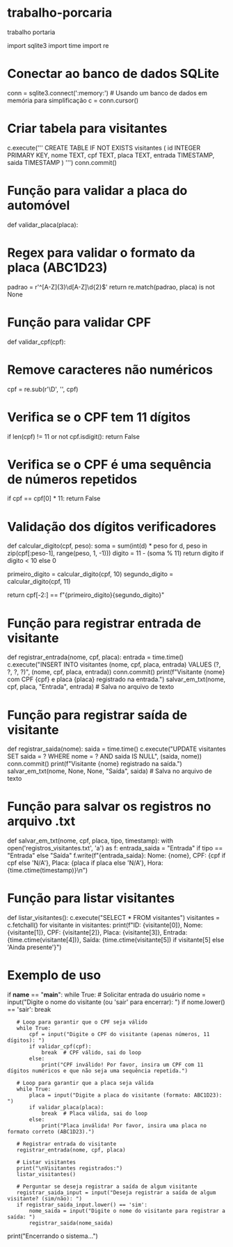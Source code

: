# trabalho-porcaria
trabalho portaria

import sqlite3
import time
import re

# Conectar ao banco de dados SQLite
conn = sqlite3.connect(':memory:')  # Usando um banco de dados em memória para simplificação
c = conn.cursor()

# Criar tabela para visitantes
c.execute('''
CREATE TABLE IF NOT EXISTS visitantes (
   id INTEGER PRIMARY KEY,
   nome TEXT,
   cpf TEXT,
   placa TEXT,
   entrada TIMESTAMP,
   saida TIMESTAMP
)
''')
conn.commit()

# Função para validar a placa do automóvel
def validar_placa(placa):
   # Regex para validar o formato da placa (ABC1D23)
   padrao = r'^[A-Z]{3}\d[A-Z]\d{2}$'
   return re.match(padrao, placa) is not None

# Função para validar CPF
def validar_cpf(cpf):
   # Remove caracteres não numéricos
   cpf = re.sub(r'\D', '', cpf)
  
   # Verifica se o CPF tem 11 dígitos
   if len(cpf) != 11 or not cpf.isdigit():
       return False

   # Verifica se o CPF é uma sequência de números repetidos
   if cpf == cpf[0] * 11:
       return False

   # Validação dos dígitos verificadores
   def calcular_digito(cpf, peso):
       soma = sum(int(d) * peso for d, peso in zip(cpf[:peso-1], range(peso, 1, -1)))
       digito = 11 - (soma % 11)
       return digito if digito < 10 else 0

   primeiro_digito = calcular_digito(cpf, 10)
   segundo_digito = calcular_digito(cpf, 11)

   return cpf[-2:] == f"{primeiro_digito}{segundo_digito}"

# Função para registrar entrada de visitante
def registrar_entrada(nome, cpf, placa):
   entrada = time.time()
   c.execute("INSERT INTO visitantes (nome, cpf, placa, entrada) VALUES (?, ?, ?, ?)", (nome, cpf, placa, entrada))
   conn.commit()
   print(f"Visitante {nome} com CPF {cpf} e placa {placa} registrado na entrada.")
   salvar_em_txt(nome, cpf, placa, "Entrada", entrada)  # Salva no arquivo de texto

# Função para registrar saída de visitante
def registrar_saida(nome):
   saida = time.time()
   c.execute("UPDATE visitantes SET saida = ? WHERE nome = ? AND saida IS NULL", (saida, nome))
   conn.commit()
   print(f"Visitante {nome} registrado na saída.")
   salvar_em_txt(nome, None, None, "Saída", saida)  # Salva no arquivo de texto

# Função para salvar os registros no arquivo .txt
def salvar_em_txt(nome, cpf, placa, tipo, timestamp):
   with open('registros_visitantes.txt', 'a') as f:
       entrada_saida = "Entrada" if tipo == "Entrada" else "Saída"
       f.write(f"{entrada_saida}: Nome: {nome}, CPF: {cpf if cpf else 'N/A'}, Placa: {placa if placa else 'N/A'}, Hora: {time.ctime(timestamp)}\n")

# Função para listar visitantes
def listar_visitantes():
   c.execute("SELECT * FROM visitantes")
   visitantes = c.fetchall()
   for visitante in visitantes:
       print(f"ID: {visitante[0]}, Nome: {visitante[1]}, CPF: {visitante[2]}, Placa: {visitante[3]}, Entrada: {time.ctime(visitante[4])}, Saída: {time.ctime(visitante[5]) if visitante[5] else 'Ainda presente'}")

# Exemplo de uso
if __name__ == "__main__":
   while True:
       # Solicitar entrada do usuário
       nome = input("Digite o nome do visitante (ou 'sair' para encerrar): ")
       if nome.lower() == 'sair':
           break
      
       # Loop para garantir que o CPF seja válido
       while True:
           cpf = input("Digite o CPF do visitante (apenas números, 11 dígitos): ")
           if validar_cpf(cpf):
               break  # CPF válido, sai do loop
           else:
               print("CPF inválido! Por favor, insira um CPF com 11 dígitos numéricos e que não seja uma sequência repetida.")
      
       # Loop para garantir que a placa seja válida
       while True:
           placa = input("Digite a placa do visitante (formato: ABC1D23): ")
           if validar_placa(placa):
               break  # Placa válida, sai do loop
           else:
               print("Placa inválida! Por favor, insira uma placa no formato correto (ABC1D23).")
      
       # Registrar entrada do visitante
       registrar_entrada(nome, cpf, placa)

       # Listar visitantes
       print("\nVisitantes registrados:")
       listar_visitantes()

       # Perguntar se deseja registrar a saída de algum visitante
       registrar_saida_input = input("Deseja registrar a saída de algum visitante? (sim/não): ")
       if registrar_saida_input.lower() == 'sim':
           nome_saida = input("Digite o nome do visitante para registrar a saída: ")
           registrar_saida(nome_saida)
      
   print("Encerrando o sistema...")
